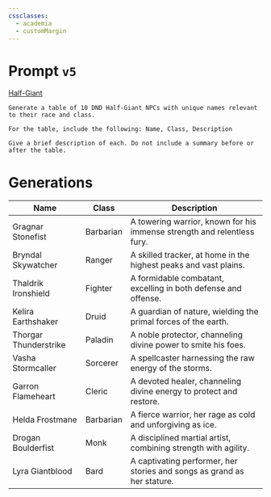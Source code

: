 ```yaml
---
cssclasses:
  - academia
  - customMargin
---
```

# Prompt ``v5``
[Half-Giant](file:///D:\Documents\Notes\DND\DND\Quartz\DM\Homebrew\Sapient\Half-Giant)
```
Generate a table of 10 DND Half-Giant NPCs with unique names relevant to their race and class.

For the table, include the following: Name, Class, Description

Give a brief description of each. Do not include a summary before or after the table.
```

# Generations

| Name                | Class         | Description                                                                 |
|---------------------|---------------|-----------------------------------------------------------------------------|
| Gragnar Stonefist   | Barbarian     | A towering warrior, known for his immense strength and relentless fury.     |
| Bryndal Skywatcher  | Ranger        | A skilled tracker, at home in the highest peaks and vast plains.            |
| Thaldrik Ironshield | Fighter       | A formidable combatant, excelling in both defense and offense.              |
| Kelira Earthshaker  | Druid         | A guardian of nature, wielding the primal forces of the earth.              |
| Thorgar Thunderstrike| Paladin      | A noble protector, channeling divine power to smite his foes.               |
| Vasha Stormcaller   | Sorcerer      | A spellcaster harnessing the raw energy of the storms.                      |
| Garron Flameheart   | Cleric        | A devoted healer, channeling divine energy to protect and restore.          |
| Helda Frostmane     | Barbarian     | A fierce warrior, her rage as cold and unforgiving as ice.                  |
| Drogan Boulderfist  | Monk          | A disciplined martial artist, combining strength with agility.              |
| Lyra Giantblood     | Bard          | A captivating performer, her stories and songs as grand as her stature.    